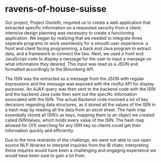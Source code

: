 # ravens-of-house-suisse

Our project, Project Osoleth, required us to create a web application that extracted specific information on a requested security from a client; intensive design planning was necessary to create a functioning application.  We began by realizing that we needed to integrate three separate programs to work seamlessly for a smooth user experience: a front end client facing programming, a back end Java program to extract data, and a framework to connect the two. Next, we used a front end JavaScript code to display a message for the user to input a message on what information they desired. This input was read as a JSON and formatted accordingly to the Bloomberg API. 

The ISIN was the extracted as a message from the JSON with regular expressions and the message was exposed with the restful API for display purposes. An AJAX query was then sent to the backend code with the ISIN and the backend Java code then sent out the specific information associated with the ISIN. The actual Backend code involved a lot of key decisions regarding data structures, as it stored all the values of the ISIN in a hash map by reading all the data from an excel sheet. The hash map essentially stored all ISIN’s as keys, mapping them to an object we created called ISINValues, which holds every value of the ISIN. The hash map allowed for O(1) searching for any ISIN key so clients could get their information quickly and efficiently. 

Due to the time restraints of the challenge, we were not able to use open source NLP libraries to interpret inquiries from the IB chats; interpreting these inquires would have been a challenging and engaging experience we would have been sure to gain a lot from.


